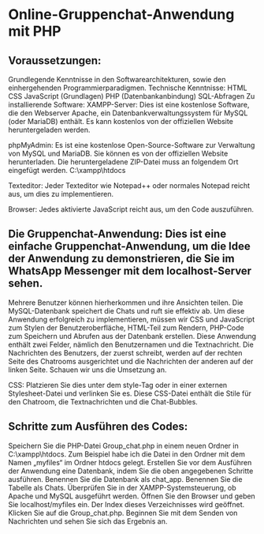 # Online-Gruppenchat-Anwendung mit PHP

 ## Voraussetzungen:
 Grundlegende Kenntnisse in den Softwarearchitekturen, sowie den einhergehenden Programmierparadigmen.
 Technische Kenntnisse:
 HTML CSS JavaScript (Grundlagen) PHP (Datenbankanbindung) SQL-Abfragen
 Zu installierende Software:
 XAMPP-Server: Dies ist eine kostenlose Software, die den Webserver Apache, ein Datenbankverwaltungssystem für MySQL (oder MariaDB) enthält.
 Es kann kostenlos von der offiziellen Website heruntergeladen werden.

 phpMyAdmin: Es ist eine kostenlose Open-Source-Software zur Verwaltung von MySQL und MariaDB.
 Sie können es von der offiziellen Website herunterladen. Die heruntergeladene ZIP-Datei muss an folgendem Ort eingefügt werden. C:\xampp\htdocs

 Texteditor: Jeder Texteditor wie Notepad++ oder normales Notepad reicht aus, um dies zu implementieren.

 Browser: Jedes aktivierte JavaScript reicht aus, um den Code auszuführen.

 ## Die Gruppenchat-Anwendung: Dies ist eine einfache Gruppenchat-Anwendung, um die Idee der Anwendung zu demonstrieren, die Sie im WhatsApp Messenger mit dem localhost-Server sehen.
 Mehrere Benutzer können hierherkommen und ihre Ansichten teilen. Die MySQL-Datenbank speichert die Chats und ruft sie effektiv ab.
 Um diese Anwendung erfolgreich zu implementieren, müssen wir CSS und JavaScript zum Stylen der Benutzeroberfläche, HTML-Teil zum Rendern,
 PHP-Code zum Speichern und Abrufen aus der Datenbank erstellen. Diese Anwendung enthält zwei Felder, nämlich den Benutzernamen und die Textnachricht. Die Nachrichten des Benutzers,
 der zuerst schreibt, werden auf der rechten Seite des Chatrooms ausgerichtet und die Nachrichten der anderen auf der linken Seite. Schauen wir uns die Umsetzung an.

 CSS: Platzieren Sie dies unter dem style-Tag oder in einer externen Stylesheet-Datei und verlinken Sie es. Diese CSS-Datei enthält die Stile für den Chatroom,
 die Textnachrichten und die Chat-Bubbles.

 ## Schritte zum Ausführen des Codes:

 Speichern Sie die PHP-Datei Group_chat.php in einem neuen Ordner in C:\xampp\htdocs. Zum Beispiel habe ich die Datei in den Ordner mit dem Namen „myfiles“ im Ordner htdocs gelegt.
 Erstellen Sie vor dem Ausführen der Anwendung eine Datenbank, indem Sie die oben angegebenen Schritte ausführen. Benennen Sie die Datenbank als chat_app. Benennen Sie die Tabelle als Chats.
 Überprüfen Sie in der XAMPP-Systemsteuerung, ob Apache und MySQL ausgeführt werden.
 Öffnen Sie den Browser und geben Sie localhost/myfiles ein. Der Index dieses Verzeichnisses wird geöffnet. Klicken Sie auf die Group_chat.php.
 Beginnen Sie mit dem Senden von Nachrichten und sehen Sie sich das Ergebnis an.
